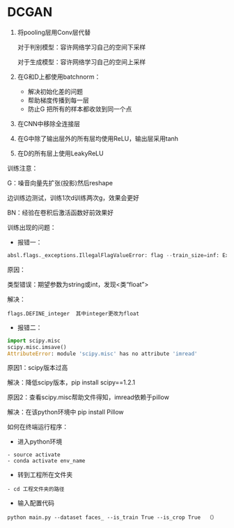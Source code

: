 # DCGAN

1. 将pooling层用Conv层代替

   对于判别模型：容许网络学习自己的空间下采样

   对于生成模型：容许网络学习自己的空间上采样

2. 在G和D上都使用batchnorm：

   - 解决初始化差的问题
   - 帮助梯度传播到每一层
   - 防止G 把所有的样本都收敛到同一个点

3. 在CNN中移除全连接层

4. 在G中除了输出层外的所有层均使用ReLU，输出层采用tanh

5. 在D的所有层上使用LeakyReLU



训练注意：

G：噪音向量先扩张(投影)然后reshape

边训练边测试，训练1次d训练两次g，效果会更好

BN：经验在卷积后激活函数好前效果好



训练出现的问题：

- 报错一：

```python
absl.flags._exceptions.IllegalFlagValueError: flag --train_size=inf: Expect argument to be a string or int, found <class 'float'>
```

原因：

类型错误：期望参数为string或int，发现<类“float”>

解决：

```
flags.DEFINE_integer  其中integer更改为float
```

- 报错二：

```python
import scipy.misc
scipy.misc.imsave()
AttributeError: module 'scipy.misc' has no attribute 'imread'
```

原因1：scipy版本过高

解决：降低scipy版本，pip install scipy==1.2.1

原因2：查看scipy.misc帮助文件得知，imread依赖于pillow

解决：在该python环境中 pip install Pillow



如何在终端运行程序：

- 进入python环境

```
- source activate
- conda activate env_name
```

- 转到工程所在文件夹

```
- cd 工程文件夹的路径
```

- 输入配置代码

```
python main.py --dataset faces_ --is_train True --is_crop True  （）
```

